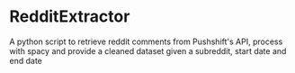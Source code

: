 # RedditExtractor
A python script to retrieve reddit comments from Pushshift's API, process with spacy and provide a cleaned dataset given a subreddit, start date and end date
